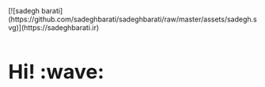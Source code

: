 <div id="img-container">
  [![sadegh barati](https://github.com/sadeghbarati/sadeghbarati/raw/master/assets/sadegh.svg)](https://sadeghbarati.ir)
</div>

<h1 style="border-bottom: 0 !important; font-size: 2.5rem !important"> Hi! :wave:</h1>



